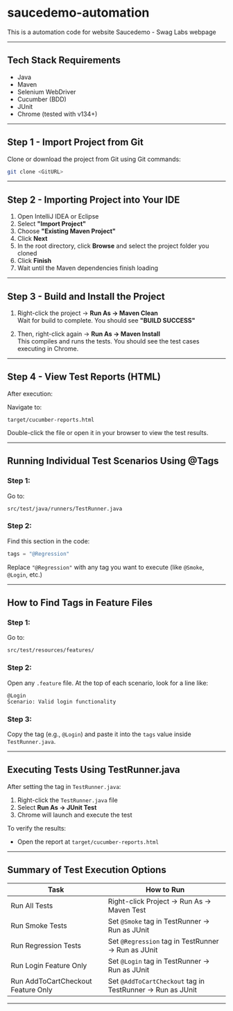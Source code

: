 # saucedemo-automation
This is a automation code for website Saucedemo - Swag Labs webpage


---

## Tech Stack Requirements
- Java
- Maven
- Selenium WebDriver
- Cucumber (BDD)
- JUnit
- Chrome (tested with v134+)

---

## Step 1 - Import Project from Git

Clone or download the project from Git using Git commands:

```bash
git clone <GitURL>
```

---

## Step 2 - Importing Project into Your IDE

1. Open IntelliJ IDEA or Eclipse
2. Select **"Import Project"**
3. Choose **"Existing Maven Project"**
4. Click **Next**
5. In the root directory, click **Browse** and select the project folder you cloned
6. Click **Finish**
7. Wait until the Maven dependencies finish loading

---

## Step 3 - Build and Install the Project

1. Right-click the project → **Run As → Maven Clean**  
   Wait for build to complete. You should see **"BUILD SUCCESS"**

2. Then, right-click again → **Run As → Maven Install**  
   This compiles and runs the tests. You should see the test cases executing in Chrome.

---

## Step 4 - View Test Reports (HTML)

After execution:

Navigate to:  
```
target/cucumber-reports.html
```

Double-click the file or open it in your browser to view the test results.

---

## Running Individual Test Scenarios Using @Tags

### Step 1:
Go to:  
```
src/test/java/runners/TestRunner.java
```

### Step 2:
Find this section in the code:
```java
tags = "@Regression"
```
Replace `"@Regression"` with any tag you want to execute (like `@Smoke`, `@Login`, etc.)

---

## How to Find Tags in Feature Files

### Step 1:
Go to:  
```
src/test/resources/features/
```

### Step 2:
Open any `.feature` file. At the top of each scenario, look for a line like:
```gherkin
@Login
Scenario: Valid login functionality
```

### Step 3:
Copy the tag (e.g., `@Login`) and paste it into the `tags` value inside `TestRunner.java`.

---

## Executing Tests Using TestRunner.java

After setting the tag in `TestRunner.java`:

1. Right-click the `TestRunner.java` file
2. Select **Run As → JUnit Test**
3. Chrome will launch and execute the test

To verify the results:
- Open the report at `target/cucumber-reports.html`

---

## Summary of Test Execution Options

| Task                                | How to Run |
|-------------------------------------|------------|
| Run All Tests                       | Right-click Project → Run As → Maven Test |
| Run Smoke Tests                     | Set `@Smoke` tag in TestRunner → Run as JUnit |
| Run Regression Tests                | Set `@Regression` tag in TestRunner → Run as JUnit |
| Run Login Feature Only              | Set `@Login` tag in TestRunner → Run as JUnit |
| Run AddToCartCheckout Feature Only  | Set `@AddToCartCheckout` tag in TestRunner → Run as JUnit |

---














